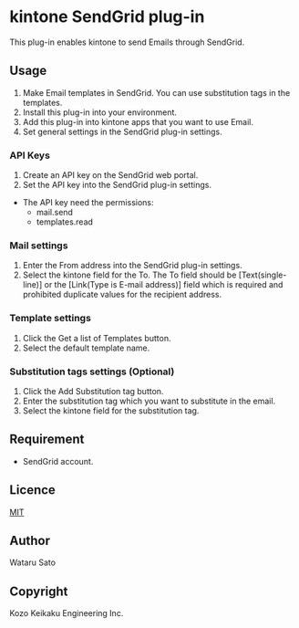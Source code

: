 kintone SendGrid plug-in
====

This plug-in enables kintone to send Emails through SendGrid.

## Usage
1. Make Email templates in SendGrid. You can use substitution tags in the templates.
2. Install this plug-in into your environment.
3. Add this plug-in into kintone apps that you want to use Email.
4. Set general settings in the SendGrid plug-in settings.

### API Keys
1. Create an API key on the SendGrid web portal.
2. Set the API key into the SendGrid plug-in settings.
  - The API key need the permissions:
    - mail.send
    - templates.read

### Mail settings
1. Enter the From address into the SendGrid plug-in settings.
2. Select the kintone field for the To. The To field should be [Text(single-line)] or the [Link(Type is E-mail address)] field which is required and prohibited duplicate values for the recipient address.

### Template settings
1. Click the Get a list of Templates button.
2. Select the default template name.

### Substitution tags settings (Optional)
1. Click the Add Substitution tag button.
2. Enter the substitution tag which you want to substitute in the email.
3. Select the kintone field for the substitution tag.

## Requirement
* SendGrid account.

## Licence

[MIT](https://github.com/SendGridJP/kintone-sendgrid-plugin/blob/master/LICENSE.txt)

## Author
Wataru Sato

## Copyright
Kozo Keikaku Engineering Inc.
